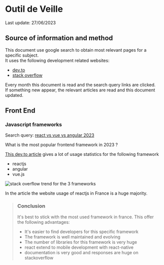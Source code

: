
# Outil de Veille

Last update: 27/06/2023

## Source of information and method

This document use google search to obtain most relevant pages for a specific subject.  
It uses the following development related websites:

- [dev.to](https://dev.to)
- [stack overflow](https://stackoverflow.com/)

Every month this document is read and the search query links are clicked.  
If something new appear, the relevant articles are read and this document updated.

## Front End

### Javascript frameworks

Search query: [react vs vue vs angular 2023](https://www.google.com/search?q=react+vs+vue+vs+angular+2023)

What is the most popular frontend framework in 2023 ?

[This dev.to article](https://dev.to/umangnaik/which-framework-is-most-suitable-for-your-project-or-learning-in-2023-angular-vs-react-vs-vue-3ljd) gives a lot of usage statistics for the following framework
- reactjs
- angular
- vue.js

![stack overflow trend for the 3 frameworks](https://res.cloudinary.com/practicaldev/image/fetch/s--wfsoV1KK--/c_limit%2Cf_auto%2Cfl_progressive%2Cq_auto%2Cw_880/https://dev-to-uploads.s3.amazonaws.com/uploads/articles/5zkgo26es1b9mg70d5qm.PNG)

In the article the website usage of reactjs in France is a huge majority.

> ### Conclusion
>
> It's best to stick with the most used framework in france.
> This offer the following advantages:
> - It's easier to find developers for this specific framework
> - The framework is well maintained and evolving
> - The number of libraries for this framework is very huge
> - react extend to mobile development with react-native
> - documentation is very good and responses are huge on stackoverflow
